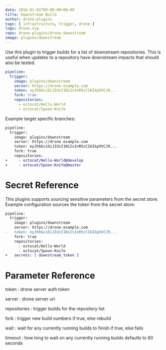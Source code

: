 ```yaml
---
date: 2016-01-01T00:00:00+00:00
title: Downstream Build
author: drone-plugins
tags: [ infrastructure, trigger, drone ]
logo: drone.svg
repo: drone-plugins/drone-downstream
image: plugins/downstream
---
```


Use this plugin to trigger builds for a list of downstream repositories. This
is useful when updates to a repository have downstream impacts that should also
be tested.

```yaml
pipeline:
  trigger:
    image: plugins/downstream
    server: https://drone.example.com
    token: eyJhbGciOiJIUzI1NiIsInR5cCI6IkpXVCJ9...
    fork: true
    repositories:
      - octocat/Hello-World
      - octocat/Spoon-Knife
```

Example target specific branches:

```diff
pipeline:
  trigger:
    image: plugins/downstream
    server: https://drone.example.com
    token: eyJhbGciOiJIUzI1NiIsInR5cCI6IkpXVCJ9...
    fork: true
    repositories:
+     - octocat/Hello-World@develop
+     - octocat/Spoon-Knife@master
```

# Secret Reference

This plugins supports sourcing sensitive parameters from the secret store. Example configuration sources the token from the secret store:

```diff
pipeline:
  trigger:
    image: plugins/downstream
    server: https://drone.example.com
-   token: eyJhbGciOiJIUzI1NiIsInR5cCI6IkpXVCJ9...
    fork: true
    repositories:
      - octocat/Hello-World
      - octocat/Spoon-Knife
+   secrets: [ downstream_token ]
```

# Parameter Reference

token
: drone server auth token

server
: drone server url

repositories
: trigger builds for the repository list

fork
: trigger new build numbers if true, else rebuild

wait
: wait for any currently running builds to finish if true, else fails

timeout
: how long to wait on any currently running builds defaults to 60 seconds
